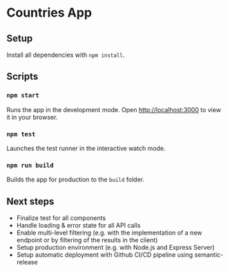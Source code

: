 # Countries App

## Setup

Install all dependencies with `npm install`.

## Scripts

### `npm start`

Runs the app in the development mode. Open [http://localhost:3000](http://localhost:3000) to view it in your browser.

### `npm test`

Launches the test runner in the interactive watch mode.

### `npm run build`

Builds the app for production to the `build` folder.

## Next steps

- Finalize test for all components
- Handle loading & error state for all API calls
- Enable multi-level filtering (e.g. with the implementation of a new endpoint or by filtering of the results in the client)
- Setup production environment (e.g. with Node.js and Express Server)
- Setup automatic deployment with Github CI/CD pipeline using semantic-release
